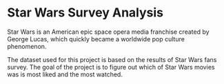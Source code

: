 # Star Wars Survey Analysis

Star Wars is an American epic space opera media franchise created by George Lucas, which quickly became a worldwide pop culture phenomenon.

The dataset used for this project is based on the results of Star Wars fans survey. The goal of the project is to figure out which of Star Wars movies was is most liked and the most watched.
